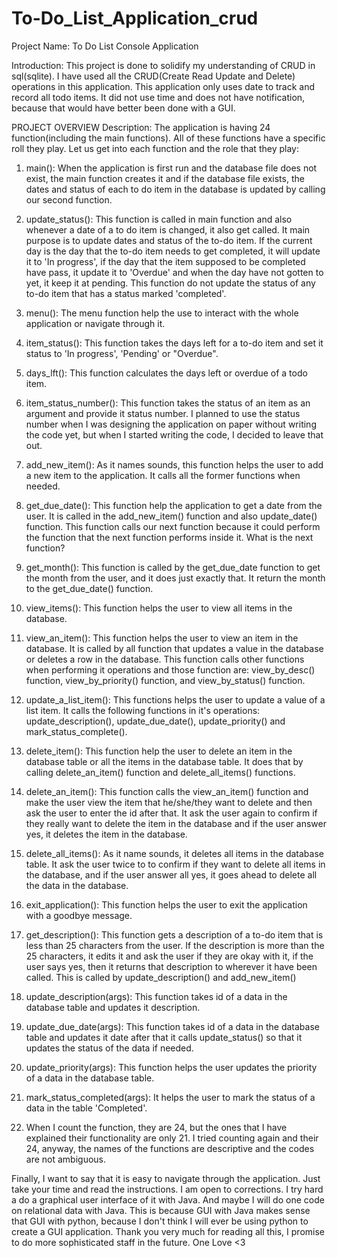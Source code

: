 # To-Do_List_Application_crud

Project Name: To Do List Console Application

Introduction: This project is done to solidify my understanding of CRUD in sql(sqlite).
I have used all the CRUD(Create Read Update and Delete) operations in this application.
This application only uses date to track and record all todo items. It did not use time
and does not have notification, because that would have better been done with a GUI.

PROJECT OVERVIEW
Description: The application is having 24 function(including the main functions). All of
these functions have a specific roll they play. Let us get into each function and the 
role that they play:


1. main(): 
When the application is first run and the database file does not exist, the main function
creates it and if the database file exists, the dates and status of each to do item in
the database is updated by calling our second function.


2. update_status(): 
This function is called in main function and also whenever a date of a to do item is
changed, it also get called. It main purpose is to update dates and status of the to-do
item. If the current day is the day that the to-do item needs to get completed, it will
update it to 'In progress', if the day that the item supposed to be completed have pass,
it update it to 'Overdue' and when the day have not gotten to yet, it keep it at pending.
This function do not update the status of any to-do item that has a status marked 
'completed'.


3. menu(): 
The menu function help the use to interact with the whole application or navigate through
it. 


4. item_status(): 
This function takes the days left for a to-do item and set it status to 'In progress',
'Pending' or "Overdue".


5. days_lft(): 
This function calculates the days left or overdue of a todo item.


6. item_status_number(): 
This function takes the status of an item as an argument and provide it status number. I
planned to use the status number when I was designing the application on paper without
writing the code yet, but when I started writing the code, I decided to leave that out.


7. add_new_item(): 
As it names sounds, this function helps the user to add a new item to the application. It
calls all the former functions when needed.


8. get_due_date(): 
This function help the application to get a date from the user. It is called in the 
add_new_item() function and also update_date() function. This function calls our next 
function because it could perform the function that the next function performs inside it.
What is the next function?


9. get_month(): 
This function is called by the get_due_date function to get the month from the user, and
it does just exactly that. It return the month to the get_due_date() function.


10. view_items(): 
This function helps the user to view all items in the database.


11. view_an_item(): 
This function helps the user to view an item in the database. It is called by all function
that updates a value in the database or deletes a row in the database. This function
calls other functions when performing it operations and those function are: 
view_by_desc() function, view_by_priority() function, and view_by_status() function.


12. update_a_list_item(): 
This functions helps the user to update a value of a list item. It calls the following
functions in it's operations: update_description(), update_due_date(), 
update_priority() and mark_status_complete().


13. delete_item(): 
This function help the user to delete an item in the database table or all the items in
the database table. It does that by calling delete_an_item() function and 
delete_all_items() functions.


14. delete_an_item(): 
This function calls the view_an_item() function and make the user view the item that
he/she/they want to delete and then ask the user to enter the id after that. It ask the
user again to confirm if they really want to delete the item in the database and if the
user answer yes, it deletes the item in the database.


15. delete_all_items(): 
As it name sounds, it deletes all items in the database table. It ask the user twice to
to confirm if they want to delete all items in the database, and if the user answer all
yes, it goes ahead to delete all the data in the database.


16. exit_application(): 
This function helps the user to exit the application with a goodbye message.


17. get_description(): 
This function gets a description of a to-do item that is less than 25 characters from the
user. If the description is more than the 25 characters, it edits it and ask the user if
they are okay with it, if the user says yes, then it returns that description to wherever
it have been called. This is called by update_description() and add_new_item()


18. update_description(args): 
This function takes id of a data in the database table and updates it description.


19. update_due_date(args): 
This function takes id of a data in the database table and updates it date after that
it calls update_status() so that it updates the status of the data if needed.


20. update_priority(args): 
This function helps the user updates the priority of a data in the database table.


21. mark_status_completed(args): 
It helps the user to mark the status of a data in the table 'Completed'.

22. When I count the function, they are 24, but the ones that I have explained their
functionality are only 21. I tried counting again and their 24, anyway, the names of the
functions are descriptive and the codes are not ambiguous.


Finally, I want to say that it is easy to navigate through the application. Just take
your time and read the instructions. I am open to corrections. I try hard a do a graphical
user interface of it with Java. And maybe I will do one code on relational data with
Java. This is because GUI with Java makes sense that GUI with python, because I don't 
think I will ever be using python to create a GUI application. Thank you very much for
reading all this, I promise to do more sophisticated staff in the future. One Love <3